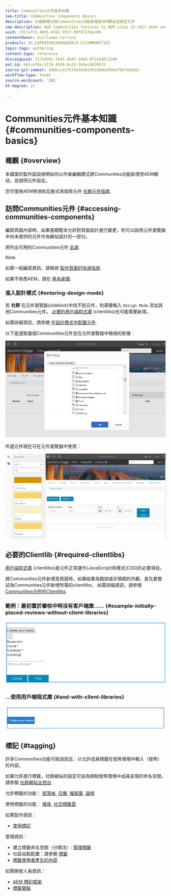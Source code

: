 ```yaml
---
title: Communities元件基本知識
seo-title: Communities Components Basics
description: 以編輯模式將Communities功能新增至AEM網站並設定元件
seo-description: Add Communities features to AEM sites in edit mode and configure components
uuid: c017a7c5-40d1-4592-9317-96fd727dac86
contentOwner: Guillaume Carlino
products: SG_EXPERIENCEMANAGER/6.5/COMMUNITIES
topic-tags: authoring
content-type: reference
discoiquuid: 21714581-7645-4b47-a9b0-9f1424013240
exl-id: eb5ce76a-bf28-4540-bc2d-3b5ecb8286f2
source-git-commit: 4dbbcc41757843d3b2d5a3bbb2656ef587e83d2c
workflow-type: tm+mt
source-wordcount: '361'
ht-degree: 2%

---
```


# Communities元件基本知識 {#communities-components-basics}

## 概觀 {#overview}

本檔案的製作區段說明如何以作者編輯模式將Communities功能新增至AEM網站，並說明元件設定。

您可使用AEM例項和互動式來探索元件 [社群元件指南](components-guide.md).

## 訪問Communities元件 {#accessing-communities-components}

編寫頁面內容時，如果基礎範本允許對頁面設計進行變更，則可以啟用元件瀏覽器中尚未提供的元件作為網站設計的一部分。

將列出可用的Communities元件 [此處](author-communities.md#available-communities-components).

>[!NOTE]
>
>如需一般編寫資訊，請檢視 [製作頁面的快速指南](../../help/sites-authoring/qg-page-authoring.md).
>
>如果不熟悉AEM，請在 [基本處理](../../help/sites-authoring/basic-handling.md).

### 進入設計模式 {#entering-design-mode}

若 **社群** 在元件瀏覽器(sidekick)中找不到元件，則需要輸入 `Design Mode` 添加其他Communities元件。 [必要的用戶端程式庫](#required-clientlibs) (clientlibs)也可能需要新增。

如需詳細資訊，請參閱 [在設計模式中配置元件](../../help/sites-authoring/default-components-designmode.md).

以下是選取幾個Communities元件並在元件瀏覽器中檢視的影像：

![元件設計](assets/component-design.png)

所選元件現在可在元件瀏覽器中使用：

![component-design1](assets/component-design1.png)

## 必要的Clientlib {#required-clientlibs}

[用戶端程式庫](../../help/sites-developing/clientlibs.md) (clientlibs)是元件正常運作(JavaScript)和樣式(CSS)的必要項目。

將Communities元件新增至頁面時，如果結果為錯誤或非預期的外觀，首先要嘗試為Communities元件新增所需的clientlibs。 如需詳細資訊，請參閱 [Communities元件的Clientlibs](clientlibs.md).

### 範例：最初置於審核中時沒有客戶端庫…… {#example-initially-placed-reviews-without-client-libraries}

![clientlibs1](assets/clientlibs1.png)

### ...使用用戶端程式庫 {#and-with-client-libraries}

![clientlibs2](assets/clientlibs2.png)

## 標記 {#tagging}

許多Communities功能可經過設定，以允許成員標籤在發佈環境中輸入（發佈）的內容。

如果允許進行標籤，社群網站的設定可設為限制發佈環境中成員呈現的命名空間。 請參閱 [社群網站主控台](sites-console.md#tagging).

允許標籤的功能： [部落格](blog-feature.md), [日曆](calendar.md), [檔案庫](file-library.md), [論壇](forum.md)

使用標籤的功能： [搜尋](search.md), [社交標籤雲](tagcloud.md)

如需製作資訊：

* [使用標記](../../help/sites-authoring/tags.md)

管理資訊：

* 建立標籤命名空間（分類法）: [管理標籤](../../help/sites-administering/tags.md)
* 社區站點配置：請參閱 [標籤](sites-console.md#tagging)
* [標籤使用者產生的內容](../../help/sites-authoring/tags.md)

如需開發人員資訊：

* [AEM 標記框架](../../help/sites-developing/framework.md)
* [標籤要點](tag.md)
